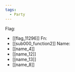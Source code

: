```yaml
---
tags:
  - Party
---
```

Flag:
- [[flag_11296]]
Fn:
- [[sub000_function2]]
Name:
- [[name_4]]
- [[name_12]]
- [[name_13]]
- [[name_8]]
